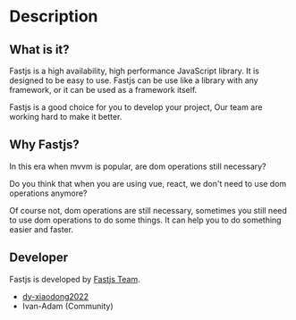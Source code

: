 # Description

## What is it?

Fastjs is a high availability, high performance JavaScript library. It is designed to be easy to use. Fastjs can be use like a library with any framework, or it can be used as a framework itself.

Fastjs is a good choice for you to develop your project, Our team are working hard to make it better.

## Why Fastjs?

In this era when mvvm is popular, are dom operations still necessary?

Do you think that when you are using vue, react, we don't need to use dom operations anymore?

Of course not, dom operations are still necessary, sometimes you still need to use dom operations to do some things. It can help you to do something easier and faster.

## Developer

Fastjs is developed by [Fastjs Team](https://github.com/fastjs-team).

- [dy-xiaodong2022](https://xiaodong.indouyin.cn/)
- Ivan-Adam (Community)